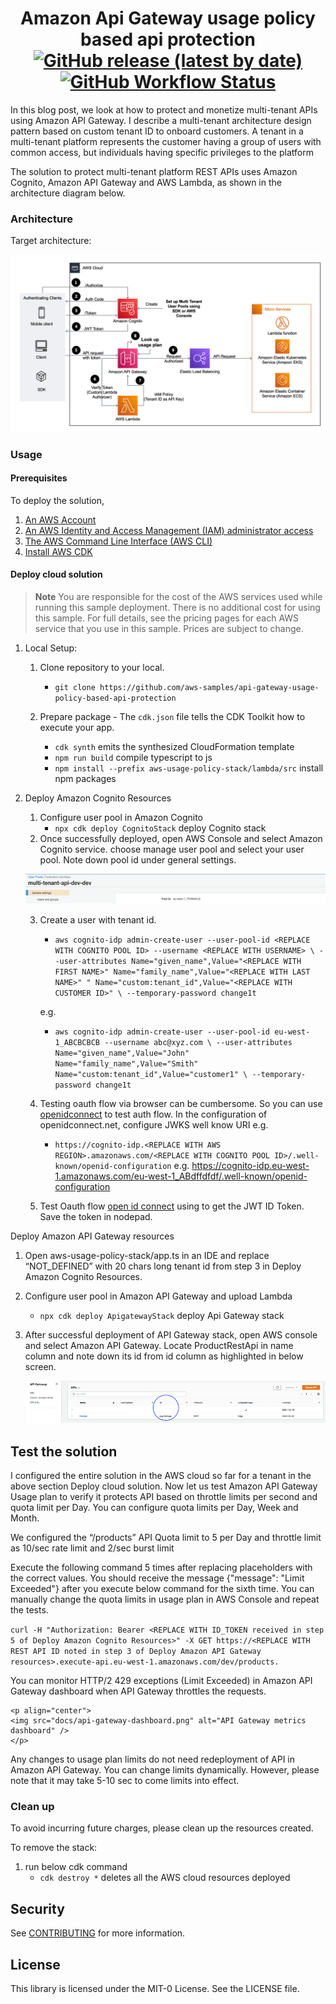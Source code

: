 <h1 align="center">
Amazon Api Gateway usage policy based api protection
<br>
   <a href="https://github.com/aws-samples/api-gateway-usage-policy-based-api-protection/releases"><img alt="GitHub release (latest by date)" src="https://img.shields.io/github/v/release/aws-samples/api-gateway-usage-policy-based-api-protection?display_name=tag"></a>
   <a href="https://github.com/aws-samples/api-gateway-usage-policy-based-api-protection/actions"><img alt="GitHub Workflow Status" src="https://github.com/aws-samples/api-gateway-usage-policy-based-api-protection/workflows/Unit%20Tests/badge.svg"></a>
</h1>

In this blog post, we look at how to protect and monetize multi-tenant APIs using Amazon API Gateway. I describe a multi-tenant architecture design pattern based on custom tenant ID to onboard customers. A tenant in a multi-tenant platform represents the customer having a group of users with common access, but individuals having specific privileges to the platform

The solution to protect multi-tenant platform REST APIs uses Amazon Cognito, Amazon API Gateway and AWS Lambda, as shown in the architecture diagram below.

### Architecture

Target architecture:

<p align="center">
  <img src="docs/APIGateway-UsagePlans.png" alt="AWS Architecture Diagram" />
</p>

### Usage

#### Prerequisites
To deploy the solution,

1. [An AWS Account](https://signin.aws.amazon.com/signin?redirect_uri=https%3A%2F%2Fportal.aws.amazon.com%2Fbilling%2Fsignup%2Fresume&client_id=signup)
2. [An AWS Identity and Access Management (IAM) administrator access](http://aws.amazon.com/iam)
3. [The AWS Command Line Interface (AWS CLI)](https://docs.aws.amazon.com/cli/latest/userguide/getting-started-install.html)
4. [Install AWS CDK](https://docs.aws.amazon.com/cdk/v2/guide/getting_started.html)


#### Deploy cloud solution

> **Note**
You are responsible for the cost of the AWS services used while running this sample deployment. There is no additional
cost for using this sample. For full details, see the pricing pages for each AWS service that you use in this sample. Prices are subject to change.

1. Local Setup:

    1. Clone repository to your local.
        * `git clone https://github.com/aws-samples/api-gateway-usage-policy-based-api-protection`

    2. Prepare package - The `cdk.json` file tells the CDK Toolkit how to execute your app.
        * `cdk synth`                                               emits the synthesized CloudFormation template
        * `npm run build`                                           compile typescript to js
        * `npm install --prefix aws-usage-policy-stack/lambda/src`  install npm packages

2. Deploy Amazon Cognito Resources

    1.	Configure user pool in Amazon Cognito
        * `npx cdk deploy CognitoStack`     deploy Cognito stack
    2.	Once successfully deployed, open AWS Console and select Amazon Cognito service. choose manage user pool and select your user pool. Note down pool id under general settings.

    <p align="center">
    <img src="docs/user-pool-id.png" alt="Cognito User Pool" />
    </p>

    3.	Create a user with tenant id.

        * `aws cognito-idp admin-create-user --user-pool-id <REPLACE WITH COGNITO POOL ID> --username <REPLACE WITH USERNAME> \
        --user-attributes Name="given_name",Value="<REPLACE WITH FIRST NAME>" Name="family_name",Value="<REPLACE WITH LAST NAME>" " Name="custom:tenant_id",Value="<REPLACE WITH CUSTOMER ID>" \
        --temporary-password change1t`

        e.g.
        * `aws cognito-idp admin-create-user --user-pool-id eu-west-1_ABCBCBCB --username abc@xyz.com \
        --user-attributes Name="given_name",Value="John" Name="family_name",Value="Smith" Name="custom:tenant_id",Value="customer1" \
        --temporary-password change1t`

    4.	Testing oauth flow via browser can be cumbersome. So you can use [openidconnect](https://openidconnect.net/) to test auth flow. In the configuration of openidconnect.net, configure JWKS well know URI 
    e.g. 
        * `https://cognito-idp.<REPLACE WITH AWS REGION>.amazonaws.com/<REPLACE WITH COGNITO POOL ID>/.well-known/openid-configuration`
    e.g. 
    https://cognito-idp.eu-west-1.amazonaws.com/eu-west-1_ABdffdfdf/.well-known/openid-configuration

    5.	Test Oauth flow [open id connect](https://openidconnect.net/) using to get the JWT ID Token. Save the token in nodepad.


Deploy Amazon API Gateway resources

1.	Open aws-usage-policy-stack/app.ts in an IDE and replace “NOT_DEFINED” with 20 chars long tenant id from step 3 in Deploy Amazon Cognito Resources. 
2.	Configure user pool in Amazon API Gateway and upload Lambda
    * `npx cdk deploy ApigatewayStack`  deploy Api Gateway stack

3.	After successful deployment of API Gateway stack, open AWS console and select Amazon API Gateway. Locate ProductRestApi in name column and note down its id from id column as highlighted in below screen.

    <p align="center">
    <img src="docs/Api-gateway-api-id.png" alt="API Gateway Deployed API id" />
    </p>


## Test the solution

I configured the entire solution in the AWS cloud so far for a tenant in the above section Deploy cloud solution. Now let us test Amazon API Gateway Usage plan to verify it protects API based on throttle limits per second and quota limit per Day. You can configure quota limits per Day, Week and Month. 

We configured the “/products” API Quota limit to 5 per Day and throttle limit as 10/sec rate limit and 2/sec burst limit

Execute the following command 5 times after replacing placeholders with the correct values. You should receive the message {"message": "Limit Exceeded"} after you execute below command for the sixth time. You can manually change the quota limits in usage plan in AWS Console and repeat the tests.

`curl -H "Authorization: Bearer <REPLACE WITH ID_TOKEN received in step 5 of Deploy Amazon Cognito Resources>" -X GET https://<REPLACE WITH REST API ID noted in step 3 of Deploy Amazon API Gateway resources>.execute-api.eu-west-1.amazonaws.com/dev/products.`

You can monitor HTTP/2 429 exceptions (Limit Exceeded) in Amazon API Gateway dashboard when API Gateway throttles the requests.

    <p align="center">
    <img src="docs/api-gateway-dashboard.png" alt="API Gateway metrics dashboard" />
    </p>

Any changes to usage plan limits do not need redeployment of API in Amazon API Gateway. You can change limits dynamically. However, please note that it may take 5-10 sec to come limits into effect.

### Clean up

To avoid incurring future charges, please clean up the resources created.

To remove the stack:

1. run below cdk command
    * `cdk destroy *`   deletes all the AWS cloud resources deployed


## Security
See [CONTRIBUTING](CONTRIBUTING.md#security-issue-notifications) for more information.

## License
This library is licensed under the MIT-0 License. See the LICENSE file.
